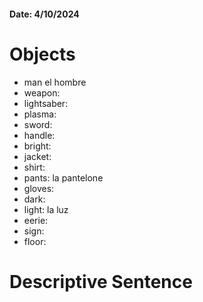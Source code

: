 #### Date: 4/10/2024

# Objects
- man el hombre
- weapon:
- lightsaber:
- plasma:
- sword:
- handle:
- bright:
- jacket:
- shirt: 
- pants: la pantelone
- gloves:
- dark:
- light: la luz
- eerie:
- sign:
- floor:

# Descriptive Sentence
